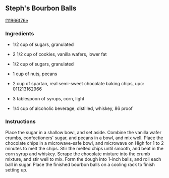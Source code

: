 ## Steph's Bourbon Balls

[f11966f76e](http://allrecipes.com/recipe/stephs-bourbon-balls/)

### Ingredients

 - 1/2 cup of sugars, granulated

 - 2 1/2 cup of cookies, vanilla wafers, lower fat

 - 1/2 cup of sugars, granulated

 - 1 cup of nuts, pecans

 - 2 cup of spartan, real semi-sweet chocolate baking chips, upc: 011213162966

 - 3 tablespoon of syrups, corn, light

 - 1/4 cup of alcoholic beverage, distilled, whiskey, 86 proof

### Instructions

Place the sugar in a shallow bowl, and set aside. Combine the vanilla wafer crumbs, confectioners' sugar, and pecans in a bowl, and mix well. Place the chocolate chips in a microwave-safe bowl, and microwave on High for 1 to 2 minutes to melt the chips. Stir the melted chips until smooth, and beat in the corn syrup and whiskey. Scrape the chocolate mixture into the crumb mixture, and stir well to mix. Form the dough into 1-inch balls, and roll each ball in sugar. Place the finished bourbon balls on a cooling rack to finish setting up.